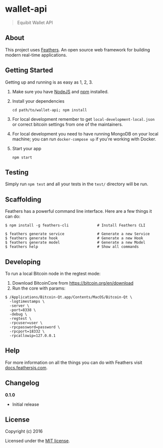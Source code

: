 # wallet-api

> Equibit Wallet API

## About

This project uses [Feathers](http://feathersjs.com). An open source web framework for building modern real-time applications.

## Getting Started

Getting up and running is as easy as 1, 2, 3.

1. Make sure you have [NodeJS](https://nodejs.org/) and [npm](https://www.npmjs.com/) installed.
2. Install your dependencies
    
    ```
    cd path/to/wallet-api; npm install
    ```
3. For local development remember to get `local-development-local.json` or correct bitcoin settings from one of the maintainers.
4. For local development you need to have running MongoDB on your local machine; you can run `docker-compose up` if you're working with Docker.
5. Start your app
    
    ```
    npm start
    ```

## Testing

Simply run `npm test` and all your tests in the `test/` directory will be run.

## Scaffolding

Feathers has a powerful command line interface. Here are a few things it can do:

```
$ npm install -g feathers-cli             # Install Feathers CLI

$ feathers generate service               # Generate a new Service
$ feathers generate hook                  # Generate a new Hook
$ feathers generate model                 # Generate a new Model
$ feathers help                           # Show all commands
```

## Developing

To run a local Bitcoin node in the regtest mode:

1. Download BitcoinCore from https://bitcoin.org/en/download
2. Run the core with params:
```
$ /Applications/Bitcoin-Qt.app/Contents/MacOS/Bitcoin-Qt \
  -logtimestamps \
  -server \
  -port=8338 \
  -debug \
  -regtest \
  -rpcuser=user \
  -rpcpassword=password \
  -rpcport=18332 \
  -rpcallowip=127.0.0.1
```

## Help

For more information on all the things you can do with Feathers visit [docs.feathersjs.com](http://docs.feathersjs.com).

## Changelog

__0.1.0__

- Initial release

## License

Copyright (c) 2016

Licensed under the [MIT license](LICENSE).
